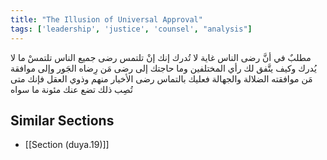```yaml
---
title: "The Illusion of Universal Approval"
tags: ['leadership', 'justice', 'counsel', "analysis"]
---
```


 مطلبٌ في أنَّ رضى الناس غاية لا تُدرك إنك إنْ تلتمس رضى جميع الناس تلتمسْ ما لا يُدرك  وكيف يتَّفق لك رأي المختلفين وما حاجتك إلى رضى مَن رِضاه الجَور وإلى موافقة مَن موافقته الضلالة والجهالة فعليك بالتماس رضى الأخيار منهم وذوي العقل فإنك متى تُصِب ذلك تضع عنك مئونة ما سواه

## Similar Sections
- [[Section (duya.19)]]
